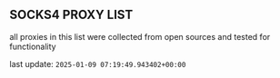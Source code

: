 ## SOCKS4 PROXY LIST

all proxies in this list were collected from open sources and tested for functionality

last update: `2025-01-09 07:19:49.943402+00:00`